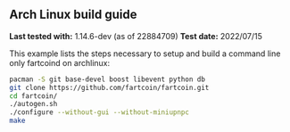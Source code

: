 Arch Linux build guide
----------------------

**Last tested with:** 1.14.6-dev (as of 22884709)
**Test date:** 2022/07/15

This example lists the steps necessary to setup and build a command line only
fartcoind on archlinux:

```sh
pacman -S git base-devel boost libevent python db
git clone https://github.com/fartcoin/fartcoin.git
cd fartcoin/
./autogen.sh
./configure --without-gui --without-miniupnpc
make
```
